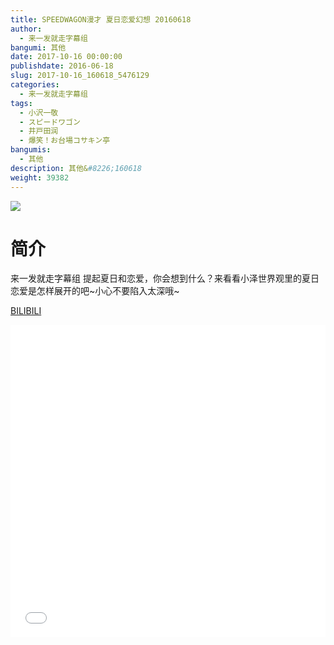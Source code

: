 ```yaml
---
title: SPEEDWAGON漫才 夏日恋爱幻想 20160618
author: 
  - 来一发就走字幕组
bangumi: 其他
date: 2017-10-16 00:00:00
publishdate: 2016-06-18
slug: 2017-10-16_160618_5476129
categories: 
  - 来一发就走字幕组
tags: 
  - 小沢一敬
  - スピードワゴン
  - 井戸田润
  - 爆笑！お台場コサキン亭
bangumis: 
  - 其他
description: 其他&#8226;160618
weight: 39382
---
```


![](https://i.imgur.com/6IUGdYr.jpg)

# 简介  
来一发就走字幕组 提起夏日和恋爱，你会想到什么？来看看小泽世界观里的夏日恋爱是怎样展开的吧~小心不要陷入太深哦~

  [BILIBILI](https://www.bilibili.com/video/av5476129/)


  <iframe src="//www.bilibili.com/html/html5player.html?cid=8898537&aid=5476129" width="100%" height="500" frameborder="0" allowfullscreen="allowfullscreen"></iframe>
